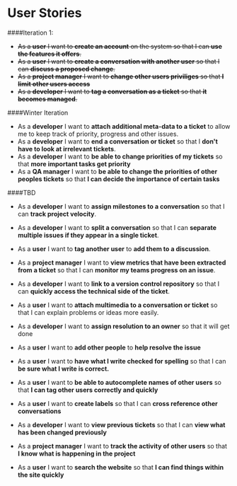 User Stories
=========

####Iteration 1:
* ~~As a **user** I want to **create an account** on the system so that I can **use the features it offers**.~~
* ~~As a **user** I want to **create a conversation with another user** so that I can **discuss a proposed change**.~~
* ~~As a **project manager** I want to **change other users priviliges** so that **I limit other users access**~~
* ~~As a **developer** I want to **tag a conversation as a ticket** so that **it becomes managed**.~~

####Winter Iteration
* As a **developer** I want to **attach additional meta-data to a ticket** to allow me to keep track of priority, progress and other issues.
* As a **developer** I want to **end a conversation or ticket** so that I **don't have to look at irrelevant tickets**.
* As a **developer** I want to **be able to change priorities of my tickets** so that **more important tasks get priority**
* As a **QA manager** I want to **be able to change the priorities of other peoples tickets** so that **I can decide the importance of certain tasks**

####TBD

* As a **developer** I want to **assign milestones to a conversation** so that I can **track project velocity**.
* As a **developer** I want to **split a conversation** so that I can **separate multiple issues if they appear in a single ticket**.
* As a **user** I want to **tag another user** to **add them to a discussion**.
* As a **project manager** I want to **view metrics that have been extracted from a ticket** so that I can **monitor my teams progress on an issue**.
* As a **developer** I want to **link to a version control repository** so that I can **quickly access the technical side of the ticket**.

* As a **user** I want to **attach multimedia to a conversation or ticket** so that I can explain problems or ideas more easily.
* As a **developer** I want to **assign resolution to an owner** so that it will get done
* As a **user** I want to **add other people** to **help resolve the issue**
* As a **user** I want to **have what I write checked for spelling** so that I can **be sure what I write is correct.**
* As a **user** I want to **be able to autocomplete names of other users** so that **I can tag other users correctly and quickly**
* As a **user** I want to **create labels** so that I can **cross reference other conversations**
* As a **developer** I want to **view previous tickets** so that I can **view what has been changed previously**
* As a **project manager** I want to **track the activity of other users** so that **I know what is happening in the project**
* As a **user** I want to **search the website** so that **I can find things within the site quickly**

